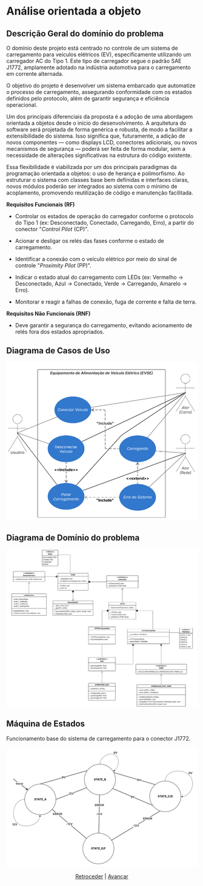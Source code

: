 # Análise orientada a objeto

## Descrição Geral do domínio do problema

O domínio deste projeto está centrado no controle de um sistema de carregamento para veículos elétricos (EV), especificamente utilizando um carregador AC do Tipo 1. Este tipo de carregador segue o padrão SAE J1772, amplamente adotado na indústria automotiva para o carregamento em corrente alternada.

O objetivo do projeto é desenvolver um sistema embarcado que automatize o processo de carregamento, assegurando conformidade com os estados definidos pelo protocolo, além de garantir segurança e eficiência operacional.

Um dos principais diferenciais da proposta é a adoção de uma abordagem orientada a objetos desde o início do desenvolvimento. A arquitetura do software será projetada de forma genérica e robusta, de modo a facilitar a extensibilidade do sistema. Isso significa que, futuramente, a adição de novos componentes — como displays LCD, conectores adicionais, ou novos mecanismos de segurança — poderá ser feita de forma modular, sem a necessidade de alterações significativas na estrutura do código existente.

Essa flexibilidade é viabilizada por um dos principais paradigmas da programação orientada a objetos: o uso de herança e polimorfismo. Ao estruturar o sistema com classes base bem definidas e interfaces claras, novos módulos poderão ser integrados ao sistema com o mínimo de acoplamento, promovendo reutilização de código e manutenção facilitada.


**Requisitos Funcionais (RF)**
-  Controlar os estados de operação do carregador conforme o protocolo do Tipo 1 (ex: Desconectado, Conectado, Carregando, Erro), a partir do conector "*Control Pilot* (CP)".

- Acionar e desligar os relés das fases conforme o estado de carregamento.

- Identificar a conexão com o veículo elétrico por meio do sinal de controle "*Proximity Pilot* (PP)".

-  Indicar o estado atual do carregamento com LEDs (ex: Vermelho -> Desconectado, Azul -> Conectado, Verde -> Carregando, Amarelo -> Erro).

-  Monitorar e reagir a falhas de conexão, fuga de corrente e falta de terra.

**Requisitos Não Funcionais (RNF)**

-  Deve garantir a segurança do carregamento, evitando acionamento de relés fora dos estados apropriados.

## Diagrama de Casos de Uso

![Diagrama Caso de Uso](img/diagrama_caso_de_uso.png)
 
## Diagrama de Domínio do problema

![Diagrama Classe](img/diagrama_classe.png)

## Máquina de Estados

Funcionamento base do sistema de carregamento para o conector J1772.

![Diagrama Caso de Uso](img/maquina_estados.png)

<div align="center">

[Retroceder](README.md) | [Avançar](projeto.md)

</div>